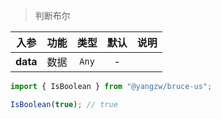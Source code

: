 > 判断布尔

入参|功能|类型|默认|说明
:-:|:-:|:-:|:-:|-
**data**|数据|`Any`|-

```js
import { IsBoolean } from "@yangzw/bruce-us";

IsBoolean(true); // true
```